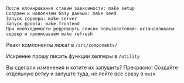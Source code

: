 ```
После клоинрования ставим зависимости: make setup
Создаем и наполняем базу данных: make seed
Запуск сервера: make server
Запуск фронта: make frontend
При необходимости рефрешнуть список пользователей: останавливаем сервер и прописываем make refresh
```

Реакт компоненты лежат в `/src/components/`

Искренне прошу писать функции хелперы в `/utility`

Вы сделали изменения и хотите их запушить? Прекрасно! Создайте отдельную ветку и запуште туда, не лейте все сразу в `main`
